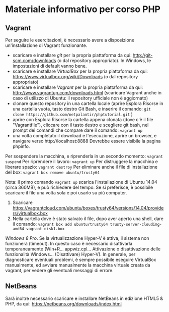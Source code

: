 # Materiale informativo per corso PHP

## Vagrant

Per seguire le esercitazioni, è necessario avere a disposizione un'installazione di Vagrant funzionante. 

- scaricare e installare *git* per la propria piattaforma da qui: http://git-scm.com/downloads (o dal repository appropriato). In Windows, le impostazioni di default vanno bene.
- scaricare e installare *VirtualBox* per la propria piattaforma da qui: https://www.virtualbox.org/wiki/Downloads (o dal repository appropriato)
- scaricare e installare *Vagrant* per la propria piattaforma da qui: http://www.vagrantup.com/downloads.html (scaricare Vagrant anche in caso di utilizzo di Ubuntu: il repository ufficiale non è aggiornato)
- clonare questo repository in una cartella locale (aprire Esplora Risorse in una cartella vuota, tasto destro Git Bash, e inserire il comando: `git clone https://github.com/netpalantir/phptutorial.git` )
- aprire con Esplora Risorse la cartella appena clonata (dove c'è il file "Vagrantfile"), cliccare con il tasto destro e scegliere git bash, nel prompt dei comandi che compare dare il comando: `vagrant up`
- una volta completato il download e l'esecuzione, aprire un browser, e navigare verso http://localhost:8888 Dovrebbe essere visibile la pagina phpinfo.

Per sospendere la macchina, e riprenderla in un secondo momento: `vagrant suspend`
Per riprendere il lavoro: `vagrant up`
Per distruggere la macchina e liberare spazio: `vagrant destroy`
Per eliminare anche il file di installazione del box: `vagrant box remove ubuntu/trusty64`

Nota: il primo comando `vagrant up` scarica l'installazione di Ubuntu 14.04 (circa 360MB), e può richiedere del tempo. Se si preferisce, è possibile scaricare il file una volta sola e poi usarlo su più computer.

1. Scaricare https://vagrantcloud.com/ubuntu/boxes/trusty64/versions/14.04/providers/virtualbox.box
2. Nella cartella dove è stato salvato il file, dopo aver aperto una shell, dare il comando: `vagrant box add ubuntu/trusty64 trusty-server-cloudimg-amd64-vagrant-disk1.box`

*Windows 8 Pro*. Se la virtualizzazione Hyper-V è attiva, il sistema non funzionerà (timeout). In questo caso è necessario disattivarla temporaneamente (Win+R... appwiz.cpl... Attivazione o disattivazione delle funzionalità Windows... (Disattivare) Hyper-V). In generale, per diagnosticare eventuali problemi, è sempre possibile eseguire VirtualBox manualmente, ed avviare manualmente la macchina virtuale creata da vagrant, per vedere gli eventuali messaggi di errore.

## NetBeans

Sarà inoltre necessario scaricare e installare NetBeans in edizione HTML5 & PHP, da qui: https://netbeans.org/downloads/index.html
